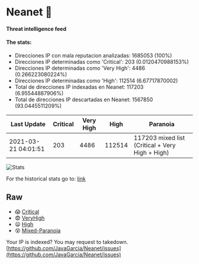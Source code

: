 # Neanet :hocho:
#### Threat intelligence feed
#### The stats:

- Direcciones IP con mala reputacion analizadas: 1685053 (100%)
- Direcciones IP determinadas como 'Critical':  203 (0.0120470988153%)
- Direcciones IP determinadas como 'Very High':  4486 (0.266223080224%)
- Direcciones IP determinadas como 'High':  112514 (6.67717870002)
- Total de direcciones IP indexadas en Neanet:  117203 (6.95544887906%)
- Total de direcciones IP descartadas en Neanet:  1567850 (93.0445511209%)

| Last Update | Critical | Very High | High | Paranoia |
| --- | --- | --- | --- | --- |
| 2021-03-21 04:01:51 | 203 | 4486 | 112514 | 117203 mixed list (Critical + Very High + High)|

![Stats](https://docs.google.com/spreadsheets/d/e/2PACX-1vSnaNMIXVabIpDJjufMlzH7poXnshF3mgd8Is1g9ytUEzVsP5my4Trn8f-xkoLLQ38xpL3HtmUexLo6/pubchart?oid=501124687&format=image)

For the historical stats go to: [link](/stats.csv)
## Raw
- :scream: [Critical](https://raw.githubusercontent.com/JavaGarcia/Neanet/master/blacklists/neanet_critical.txt)
- :fearful: [VeryHigh](https://raw.githubusercontent.com/JavaGarcia/Neanet/master/blacklists/neanet_veryHigh.txtt)
- :frowning: [High](https://raw.githubusercontent.com/JavaGarcia/Neanet/master/blacklists/neanet_high.txt)
- :dizzy_face: [Mixed-Paranoia](https://raw.githubusercontent.com/JavaGarcia/Neanet/master/blacklists/neanet_all.txt)


Your IP is indexed? You may request to takedown. [https://github.com/JavaGarcia/Neanet/issues](https://github.com/JavaGarcia/Neanet/issues)
























































































































































































































































































































































































































































































































































































































































































































































































































































































































































































































































































































































































































































































































































































































































































































































































































































































































































































































































































































































































































































































































































































































































































































































































































































































































































































































































































































































































































































































































































































































































































































































































































































































































































































































































































































































































































































































































































































































































































































































































































































































































































































































































































































































































































































































































































































































































































































































































































































































































































































































































































































































































































